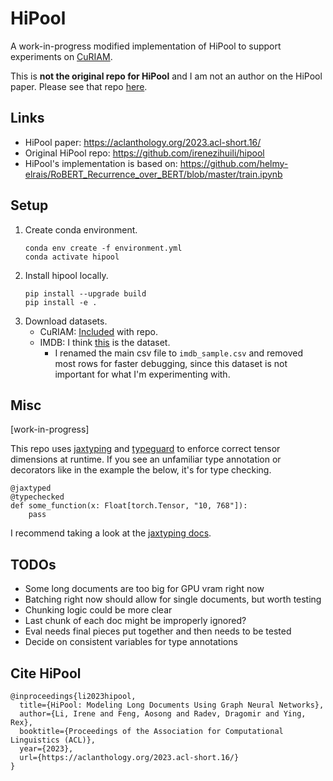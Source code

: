 # HiPool

A work-in-progress modified implementation of HiPool to support experiments on [CuRIAM](https://arxiv.org/abs/2305.14719).

This is **not the original repo for HiPool** and I am not an author on the HiPool paper. Please see that repo [here](https://github.com/irenezihuili/hipool).

## Links
- HiPool paper: https://aclanthology.org/2023.acl-short.16/
- Original HiPool repo: https://github.com/irenezihuili/hipool
- HiPool's implementation is based on: https://github.com/helmy-elrais/RoBERT_Recurrence_over_BERT/blob/master/train.ipynb

## Setup
1. Create conda environment.
    ```
    conda env create -f environment.yml
    conda activate hipool
    ```
2. Install hipool locally.
    ```
    pip install --upgrade build
    pip install -e .
    ```
3. Download datasets.
    - CuRIAM: [Included]((data/curiam.json)) with repo.
    - IMDB: I think [this](https://www.kaggle.com/datasets/lakshmi25npathi/imdb-dataset-of-50k-movie-reviews) is the dataset. 
        - I renamed the main csv file to `imdb_sample.csv` and removed most rows for faster debugging, since this dataset is not important for what I'm experimenting with.

## Misc

[work-in-progress]

This repo uses [jaxtyping](https://github.com/google/jaxtyping) and [typeguard](https://typeguard.readthedocs.io/) to enforce correct tensor dimensions at runtime. If you see an unfamiliar type annotation or decorators like in the example the below, it's for type checking.

```
@jaxtyped
@typechecked
def some_function(x: Float[torch.Tensor, "10, 768"]):
    pass
```

I recommend taking a look at the [jaxtyping docs](https://docs.kidger.site/jaxtyping/).

## TODOs
- Some long documents are too big for GPU vram right now
- Batching right now should allow for single documents, but worth testing
- Chunking logic could be more clear
- Last chunk of each doc might be improperly ignored?
- Eval needs final pieces put together and then needs to be tested
- Decide on consistent variables for type annotations
## Cite HiPool
```
@inproceedings{li2023hipool,
  title={HiPool: Modeling Long Documents Using Graph Neural Networks},
  author={Li, Irene and Feng, Aosong and Radev, Dragomir and Ying, Rex},
  booktitle={Proceedings of the Association for Computational Linguistics (ACL)},
  year={2023},
  url={https://aclanthology.org/2023.acl-short.16/}
}
```
